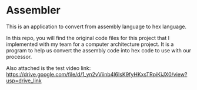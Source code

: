 # Assembler
This is an application to convert from assembly language to hex language. 

In this repo, you will find the original code files for this project that I implemented with my team for a computer architecture project. It is a program to help us convert the assembly code into hex code to use with our processor.

Also attached is the test video link:
https://drive.google.com/file/d/1_yn2vViinb4l6IsK9fyHKxsTRpiKiJX0/view?usp=drive_link

